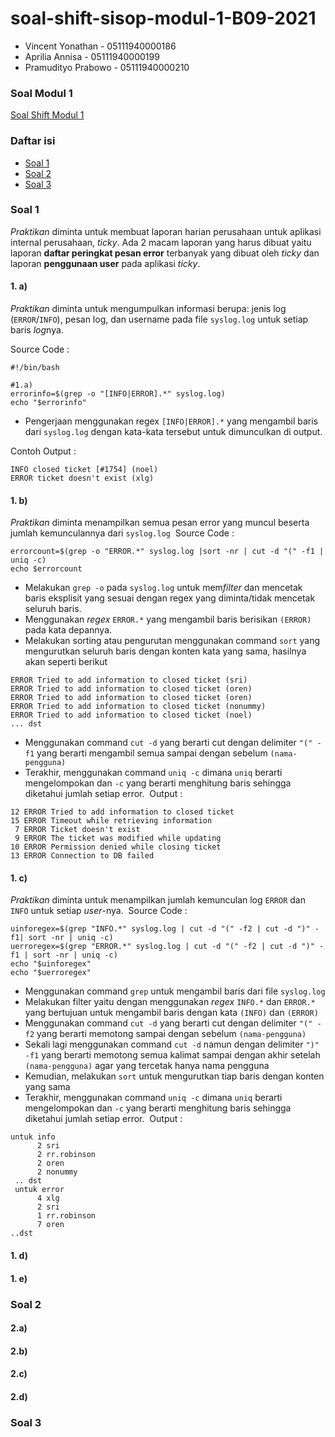 # soal-shift-sisop-modul-1-B09-2021

* Vincent Yonathan    - 05111940000186
* Aprilia Annisa      - 05111940000199
* Pramudityo Prabowo  - 05111940000210

### Soal Modul 1
[Soal Shift Modul 1](https://docs.google.com/document/d/1T3Y4o2lt5JvLTHdgzA5vRBQ0QYempbC5z-jcDAjela0/edit)

### Daftar isi
* [Soal 1](#soal-1)
* [Soal 2](#soal-2)
* [Soal 3](#soal-3)


### Soal 1
*Praktikan* diminta untuk membuat laporan harian perusahaan untuk aplikasi internal perusahaan, *ticky*. Ada 2 macam laporan yang harus dibuat yaitu laporan **daftar peringkat pesan error** terbanyak yang dibuat oleh *ticky* dan laporan **penggunaan user** pada aplikasi *ticky*.  

#### 1. a)
*Praktikan* diminta untuk mengumpulkan informasi berupa: jenis log (`ERROR`/`INFO`), pesan log, dan username pada file `syslog.log` untuk setiap baris *log*nya.&nbsp;

Source Code :
```
#!/bin/bash

#1.a)
errorinfo=$(grep -o "[INFO|ERROR].*" syslog.log)
echo "$errorinfo"
```
- Pengerjaan menggunakan regex `[INFO|ERROR].*` yang mengambil baris dari `syslog.log` dengan kata-kata tersebut untuk dimunculkan di output.  

Contoh Output :
```
INFO closed ticket [#1754] (noel)
ERROR ticket doesn't exist (xlg)
```

#### 1. b)
*Praktikan* diminta menampilkan semua pesan error yang muncul beserta jumlah kemunculannya dari `syslog.log`&nbsp;
Source Code :
```
errorcount=$(grep -o "ERROR.*" syslog.log |sort -nr | cut -d "(" -f1 | uniq -c)
echo $errorcount
```
- Melakukan `grep -o` pada `syslog.log` untuk mem*filter* dan mencetak baris eksplisit yang sesuai dengan regex yang diminta/tidak mencetak seluruh baris.
- Menggunakan *regex* `ERROR.*` yang mengambil baris berisikan `(ERROR)` pada kata depannya.
- Melakukan sorting atau pengurutan menggunakan command `sort` yang mengurutkan seluruh baris dengan konten kata yang sama, hasilnya akan seperti berikut
```
ERROR Tried to add information to closed ticket (sri)
ERROR Tried to add information to closed ticket (oren)
ERROR Tried to add information to closed ticket (oren)
ERROR Tried to add information to closed ticket (nonummy)
ERROR Tried to add information to closed ticket (noel)
... dst
```
- Menggunakan command `cut -d` yang berarti cut dengan delimiter `"(" -f1` yang berarti mengambil semua sampai dengan sebelum `(nama-pengguna)`
- Terakhir, menggunakan command `uniq -c` dimana `uniq` berarti mengelompokan dan `-c` yang berarti menghitung baris sehingga diketahui jumlah setiap error.&nbsp;
Output :
```
12 ERROR Tried to add information to closed ticket 
15 ERROR Timeout while retrieving information 
 7 ERROR Ticket doesn't exist 
 9 ERROR The ticket was modified while updating 
10 ERROR Permission denied while closing ticket 
13 ERROR Connection to DB failed 
```

#### 1. c)
*Praktikan* diminta untuk  menampilkan jumlah kemunculan log `ERROR` dan `INFO` untuk setiap *user*-nya.&nbsp;
Source Code :
```
uinforegex=$(grep "INFO.*" syslog.log | cut -d "(" -f2 | cut -d ")" -f1| sort -nr | uniq -c)
uerroregex=$(grep "ERROR.*" syslog.log | cut -d "(" -f2 | cut -d ")" -f1 | sort -nr | uniq -c)
echo "$uinforegex"
echo "$uerroregex"
```
- Menggunakan command `grep` untuk mengambil baris dari file `syslog.log`
- Melakukan filter yaitu dengan menggunakan *regex* `INFO.*` dan `ERROR.*` yang bertujuan untuk mengambil baris dengan kata `(INFO)` dan `(ERROR)`
- Menggunakan command `cut -d` yang berarti cut dengan delimiter `"(" -f2` yang berarti memotong sampai dengan sebelum `(nama-pengguna)` 
- Sekali lagi menggunakan command `cut -d` namun dengan delimiter `")" -f1` yang berarti memotong semua kalimat sampai dengan akhir setelah `(nama-pengguna)` agar yang tercetak hanya nama pengguna
- Kemudian, melakukan `sort` untuk mengurutkan tiap baris dengan konten yang sama
- Terakhir, menggunakan command `uniq -c` dimana `uniq` berarti mengelompokan dan `-c` yang berarti menghitung baris sehingga diketahui jumlah setiap error.&nbsp;
Output :
```
untuk info
      2 sri
      2 rr.robinson
      2 oren
      2 nonummy
 .. dst
 untuk error
      4 xlg
      2 sri
      1 rr.robinson
      7 oren
..dst
```

#### 1. d)

#### 1. e)


### Soal 2
#### 2.a)

#### 2.b)

#### 2.c)

#### 2.d)


### Soal 3
